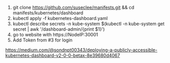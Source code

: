 1. git clone https://github.com/suseclee/manifests.git && cd manifests/kubernetes/dashboard
2. kubectl apply -f kubernetes-dashboard.yaml
3. kubectl describe secrets -n kube-system $(kubectl -n kube-system get secret | awk '/dashboard-admin/{print $1}')
4. go to website with https://NodeIP:30001
5. Add Token from #3 for login

https://medium.com/@sondnpt00343/deploying-a-publicly-accessible-kubernetes-dashboard-v2-0-0-betax-8e39680d4067
